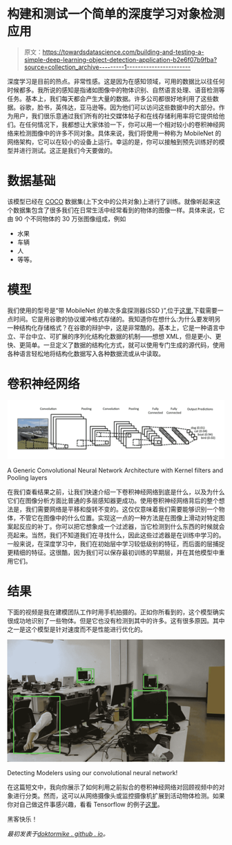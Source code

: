 # 构建和测试一个简单的深度学习对象检测应用

> 原文：<https://towardsdatascience.com/building-and-testing-a-simple-deep-learning-object-detection-application-b2e6f07b9fba?source=collection_archive---------1----------------------->

深度学习是目前的热点。非常性感。这是因为在感知领域，可用的数据比以往任何时候都多。我所说的感知是指诸如图像中的物体识别、自然语言处理、语音检测等任务。基本上，我们每天都会产生大量的数据。许多公司都很好地利用了这些数据。谷歌，脸书，英伟达，亚马逊等。因为他们可以访问这些数据中的大部分。作为用户，我们很乐意通过我们所有的社交媒体帖子和在线存储利用率将它提供给他们。在任何情况下，我都想让大家体验一下，你可以用一个相对较小的卷积神经网络来检测图像中的许多不同对象。具体来说，我们将使用一种称为 MobileNet 的网络架构，它可以在较小的设备上运行。幸运的是，你可以接触到预先训练好的模型并进行测试。这正是我们今天要做的。

# 数据基础

该模型已经在 [COCO](http://mscoco.org/) 数据集(上下文中的公共对象)上进行了训练。就像听起来这个数据集包含了很多我们在日常生活中经常看到的物体的图像一样。具体来说，它由 90 个不同物体的 30 万张图像组成，例如

*   水果
*   车辆
*   人
*   等等。

# 模型

我们使用的型号是“带 MobileNet 的单次多盒探测器(SSD )”,位于[这里](http://download.tensorflow.org/models/object_detection/ssd_mobilenet_v1_coco_11_06_2017.tar.gz),下载需要一点时间。它是用谷歌的协议缓冲格式存储的。我知道你在想什么:为什么要发明另一种结构化存储格式？在谷歌的辩护中，这是非常酷的。基本上，它是一种语言中立、平台中立、可扩展的序列化结构化数据的机制——想想 XML，但是更小、更快、更简单。一旦定义了数据的结构化方式，就可以使用专门生成的源代码，使用各种语言轻松地将结构化数据写入各种数据流或从中读取。

# 卷积神经网络

![](img/2a76b80804105baac9745859b9233901.png)

A Generic Convolutional Neural Network Architecture with Kernel filters and Pooling layers

在我们查看结果之前，让我们快速介绍一下卷积神经网络到底是什么，以及为什么它们在图像分析方面比普通的多层感知器更成功。使用卷积神经网络背后的整个想法是，我们需要网络是平移和旋转不变的。这仅仅意味着我们需要能够识别一个物体，不管它在图像中的什么位置。实现这一点的一种方法是在图像上滑动对特定图案起反应的补丁。你可以把它想象成一个过滤器，当它检测到什么东西的时候就会亮起来。当然，我们不知道我们在寻找什么，因此这些过滤器是在训练中学习的。一般来说，在深度学习中，我们在初始层中学习较低级别的特征，而后面的层捕捉更精细的特征。这很酷，因为我们可以保存最初训练的早期层，并在其他模型中重用它们。

# 结果

下面的视频是我在建模团队工作时用手机拍摄的。正如你所看到的，这个模型确实很成功地识别了一些物体。但是它也没有检测到其中的许多。这有很多原因。其中之一是这个模型是针对速度而不是性能进行优化的。

![](img/983c67f6f523385a9d1e089d19be7281.png)

Detecting Modelers using our convolutional neural network!

在这篇短文中，我向你展示了如何利用之前拟合的卷积神经网络对回顾视频中的对象进行分类。然而，这可以从网络摄像头或监控摄像机扩展到活动物体检测。如果你对自己做这件事感兴趣，看看 Tensorflow 的例子[这里](https://github.com/tensorflow/models/blob/master/research/object_detection/object_detection_tutorial.ipynb)。

黑客快乐！

*最初发表于*[*doktormike . github . io*](http://doktormike.github.io/blog/A-simple-object-detection-app/)*。*
